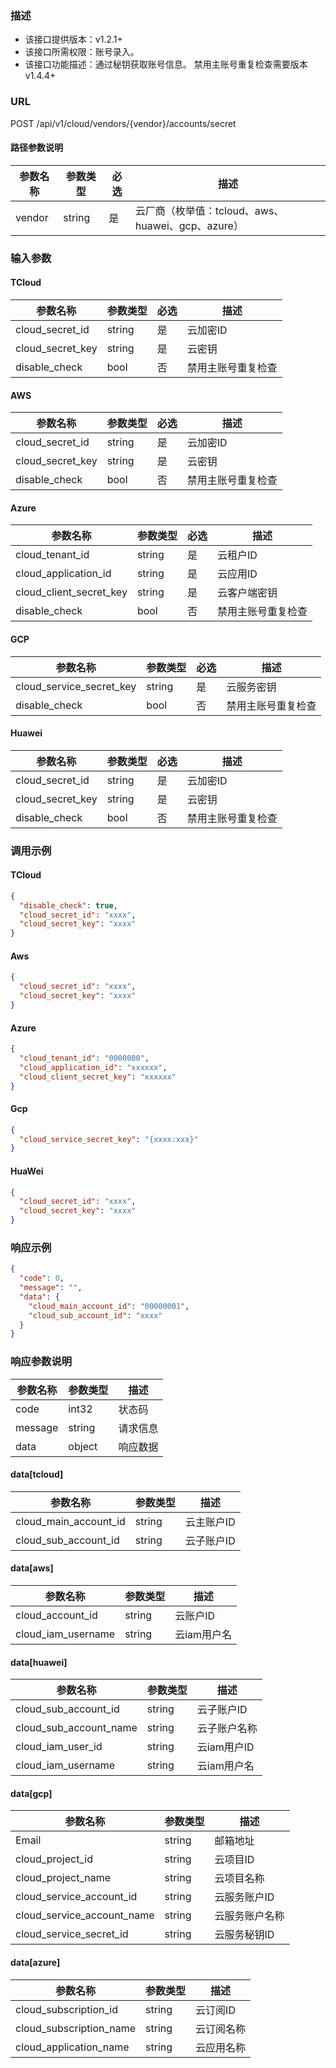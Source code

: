 ### 描述

- 该接口提供版本：v1.2.1+
- 该接口所需权限：账号录入。
- 该接口功能描述：通过秘钥获取账号信息。 禁用主账号重复检查需要版本v1.4.4+

### URL

POST /api/v1/cloud/vendors/{vendor}/accounts/secret

#### 路径参数说明

| 参数名称   | 参数类型   | 必选 | 描述                                   |
|--------|--------|----|--------------------------------------|
| vendor | string | 是  | 云厂商（枚举值：tcloud、aws、huawei、gcp、azure） |

### 输入参数

#### TCloud

| 参数名称             | 参数类型   | 必选 | 描述        |
|------------------|--------|----|-----------|
| cloud_secret_id  | string | 是  | 云加密ID     |
| cloud_secret_key | string | 是  | 云密钥       |
| disable_check    | bool   | 否  | 禁用主账号重复检查 |

#### AWS

| 参数名称             | 参数类型   | 必选 | 描述        |
|------------------|--------|----|-----------|
| cloud_secret_id  | string | 是  | 云加密ID     |
| cloud_secret_key | string | 是  | 云密钥       |
| disable_check    | bool   | 否  | 禁用主账号重复检查 |

#### Azure

| 参数名称                    | 参数类型   | 必选 | 描述        |
|-------------------------|--------|----|-----------|
| cloud_tenant_id         | string | 是  | 云租户ID     |
| cloud_application_id    | string | 是  | 云应用ID     |
| cloud_client_secret_key | string | 是  | 云客户端密钥    |
| disable_check           | bool   | 否  | 禁用主账号重复检查 |

#### GCP

| 参数名称                     | 参数类型   | 必选 | 描述        |
|--------------------------|--------|----|-----------|
| cloud_service_secret_key | string | 是  | 云服务密钥     |
| disable_check            | bool   | 否  | 禁用主账号重复检查 |

#### Huawei

| 参数名称             | 参数类型   | 必选 | 描述        |
|------------------|--------|----|-----------|
| cloud_secret_id  | string | 是  | 云加密ID     |
| cloud_secret_key | string | 是  | 云密钥       |
| disable_check    | bool   | 否  | 禁用主账号重复检查 |

### 调用示例

#### TCloud

```json
{
  "disable_check": true,
  "cloud_secret_id": "xxxx",
  "cloud_secret_key": "xxxx"
}
```

#### Aws

```json
{
  "cloud_secret_id": "xxxx",
  "cloud_secret_key": "xxxx"
}
```

#### Azure

```json
{
  "cloud_tenant_id": "0000000",
  "cloud_application_id": "xxxxxx",
  "cloud_client_secret_key": "xxxxxx"
}
```

#### Gcp

```json
{
  "cloud_service_secret_key": "{xxxx:xxx}"
}
```

#### HuaWei

```json
{
  "cloud_secret_id": "xxxx",
  "cloud_secret_key": "xxxx"
}
```

### 响应示例

```json
{
  "code": 0,
  "message": "",
  "data": {
    "cloud_main_account_id": "00000001",
    "cloud_sub_account_id": "xxxx"
  }
}
```

### 响应参数说明

| 参数名称    | 参数类型   | 描述   |
|---------|--------|------|
| code    | int32  | 状态码  |
| message | string | 请求信息 |
| data    | object | 响应数据 |

#### data[tcloud]

| 参数名称                  | 参数类型   | 描述     |
|-----------------------|--------|--------|
| cloud_main_account_id | string | 云主账户ID |
| cloud_sub_account_id  | string | 云子账户ID |

#### data[aws]

| 参数名称               | 参数类型   | 描述      |
|--------------------|--------|---------|
| cloud_account_id   | string | 云账户ID   |
| cloud_iam_username | string | 云iam用户名 |

#### data[huawei]

| 参数名称                   | 参数类型   | 描述       |
|------------------------|--------|----------|
| cloud_sub_account_id   | string | 云子账户ID   |
| cloud_sub_account_name | string | 云子账户名称   |
| cloud_iam_user_id      | string | 云iam用户ID |
| cloud_iam_username     | string | 云iam用户名  |

#### data[gcp]

| 参数名称                       | 参数类型   | 描述      |
|----------------------------|--------|---------|
| Email                      | string | 邮箱地址    |
| cloud_project_id           | string | 云项目ID   |
| cloud_project_name         | string | 云项目名称   |
| cloud_service_account_id   | string | 云服务账户ID |
| cloud_service_account_name | string | 云服务账户名称 |
| cloud_service_secret_id    | string | 云服务秘钥ID |

#### data[azure]

| 参数名称                    | 参数类型   | 描述    |
|-------------------------|--------|-------|
| cloud_subscription_id   | string | 云订阅ID |
| cloud_subscription_name | string | 云订阅名称 |
| cloud_application_name  | string | 云应用名称 |

